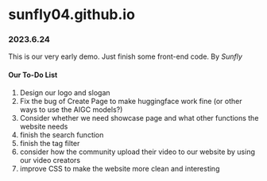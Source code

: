 # sunfly04.github.io

### 2023.6.24

This is our very early demo. Just finish some front-end code. By *Sunfly*

#### Our To-Do List

1. Design our logo and slogan
2. Fix the bug of Create Page to make huggingface work fine (or other ways to use the AIGC models?)
3. Consider whether we need showcase page and what other functions the website needs
4. finish the search function
5. finish the tag filter
6. consider how the community upload their video to our website by using our video creators
7. improve CSS to make the website more clean and interesting
